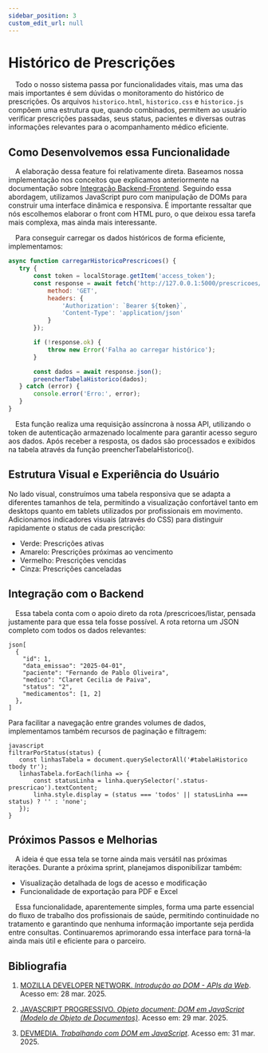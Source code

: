 ```yaml
---
sidebar_position: 3
custom_edit_url: null
---
```


# Histórico de Prescrições

&emsp;Todo o nosso sistema passa por funcionalidades vitais, mas uma das mais importantes é sem dúvidas o monitoramento do histórico de prescrições. Os arquivos `historico.html`, `historico.css` e `historico.js` compõem uma estrutura que, quando combinados, permitem ao usuário verificar prescrições passadas, seus status, pacientes e diversas outras informações relevantes para o acompanhamento médico eficiente.

## Como Desenvolvemos essa Funcionalidade

&emsp;A elaboração dessa feature foi relativamente direta. Baseamos nossa implementação nos conceitos que explicamos anteriormente na documentação sobre [Integração Backend-Frontend](../../sprint-4/funcionalidades-sistema/Integracao_Backend_Frontend.md). Seguindo essa abordagem, utilizamos JavaScript puro com manipulação de DOMs para construir uma interface dinâmica e responsiva. É importante ressaltar que nós escolhemos elaborar o front com HTML puro, o que deixou essa tarefa mais complexa, mas ainda mais interessante.

&emsp;Para conseguir carregar os dados históricos de forma eficiente, implementamos:

```javascript
async function carregarHistoricoPrescricoes() {
   try {
       const token = localStorage.getItem('access_token');
       const response = await fetch('http://127.0.0.1:5000/prescricoes/listar', // Futuramente implementaremos aqui o link da API que já se encontra hospedada no Render {
           method: 'GET',
           headers: { 
               'Authorization': `Bearer ${token}`,
               'Content-Type': 'application/json'
           }
       });

       if (!response.ok) {
           throw new Error('Falha ao carregar histórico');
       }

       const dados = await response.json();
       preencherTabelaHistorico(dados);
   } catch (error) {
       console.error('Erro:', error);
   }
}
```


&emsp;Esta função realiza uma requisição assíncrona à nossa API, utilizando o token de autenticação armazenado localmente para garantir acesso seguro aos dados. Após receber a resposta, os dados são processados e exibidos na tabela através da função preencherTabelaHistorico(). <br/>

## Estrutura Visual e Experiência do Usuário
No lado visual, construímos uma tabela responsiva que se adapta a diferentes tamanhos de tela, permitindo a visualização confortável tanto em desktops quanto em tablets utilizados por profissionais em movimento. Adicionamos indicadores visuais (através do CSS) para distinguir rapidamente o status de cada prescrição:

- Verde: Prescrições ativas
- Amarelo: Prescrições próximas ao vencimento
- Vermelho: Prescrições vencidas
- Cinza: Prescrições canceladas

## Integração com o Backend
&emsp;Essa tabela conta com o apoio direto da rota /prescricoes/listar, pensada justamente para que essa tela fosse possível. A rota retorna um JSON completo com todos os dados relevantes:
```
json[
  {
    "id": 1,
    "data_emissao": "2025-04-01",
    "paciente": "Fernando de Pablo Oliveira",
    "medico": "Claret Cecilia de Paiva",
    "status": "2",
    "medicamentos": [1, 2]
  },
]
```


Para facilitar a navegação entre grandes volumes de dados, implementamos também recursos de paginação e filtragem:

 ```
javascript
filtrarPorStatus(status) {
    const linhasTabela = document.querySelectorAll('#tabelaHistorico tbody tr');
    linhasTabela.forEach(linha => {
        const statusLinha = linha.querySelector('.status-prescricao').textContent;
        linha.style.display = (status === 'todos' || statusLinha === status) ? '' : 'none';
    });
}
```
## Próximos Passos e Melhorias
&emsp;A ideia é que essa tela se torne ainda mais versátil nas próximas iterações. Durante a próxima sprint, planejamos disponibilizar também:

- Visualização detalhada de logs de acesso e modificação
- Funcionalidade de exportação para PDF e Excel

&emsp;Essa funcionalidade, aparentemente simples, forma uma parte essencial do fluxo de trabalho dos profissionais de saúde, permitindo continuidade no tratamento e garantindo que nenhuma informação importante seja perdida entre consultas. Continuaremos aprimorando essa interface para torná-la ainda mais útil e eficiente para o parceiro.


## Bibliografia 

1. [MOZILLA DEVELOPER NETWORK. *Introdução ao DOM - APIs da Web*](https://developer.mozilla.org/pt-BR/docs/Web/API/Document_Object_Model/Introduction). Acesso em: 28 mar. 2025.

2. [JAVASCRIPT PROGRESSIVO. *Objeto document: DOM em JavaScript (Modelo de Objeto de Documentos)*](https://www.javascriptprogressivo.net/2019/01/DOM-Modelo-Objeto-Documentos.html). Acesso em: 29 mar. 2025.

3. [DEVMEDIA. *Trabalhando com DOM em JavaScript*](https://www.devmedia.com.br/trabalhando-com-dom-em-javascript/29039). Acesso em: 31 mar. 2025.